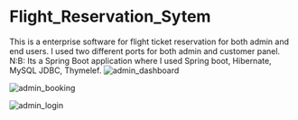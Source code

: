 # Flight_Reservation_Sytem
This is a enterprise software for flight ticket reservation for both admin and end users.
I used two different ports for both admin and customer panel.
N:B: Its a Spring Boot application where I used Spring boot, Hibernate, MySQL JDBC, Thymelef.
![admin_dashboard](https://user-images.githubusercontent.com/62948399/170835373-1912d2f0-cf51-461d-91b8-a888061979e4.png)

![admin_booking](https://user-images.githubusercontent.com/62948399/170835413-f1341dd9-5870-4865-83c7-a2157017c709.png)


![admin_login](https://user-images.githubusercontent.com/62948399/170835435-f515c26f-32af-4d32-8ed8-fe81115e3c2a.png)
